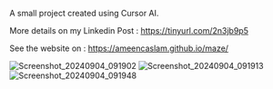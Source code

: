 A small project created using Cursor AI.

More details on my Linkedin Post : https://tinyurl.com/2n3jb9p5

See the website on : https://ameencaslam.github.io/maze/

![Screenshot_20240904_091902](https://github.com/user-attachments/assets/0a044bb6-5771-4f31-a51f-537148a56da8)
![Screenshot_20240904_091913](https://github.com/user-attachments/assets/f4ec99df-cbe5-4b91-8e76-39b68302939f)
![Screenshot_20240904_091948](https://github.com/user-attachments/assets/71364126-a82c-4d1f-ab2b-f96f63ad701a)
